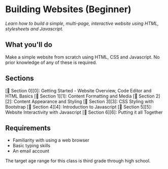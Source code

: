 # Building Websites (Beginner)

*Learn how to build a simple, multi-page, interactive website using HTML, stylesheets and Javascript.*

## What you'll do

Make a simple website from scratch using HTML, CSS and Javascript. No prior knowledge of any of these is required.

## Sections

[:rocket: Section 0][0]: Getting Started - Website Overview, Code Editor and HTML Basics
[:rocket: Section 1][1]: Content Formatting and Media
[:rocket: Section 2][2]: Content Appearance and Styling
[:rocket: Section 3][3]: CSS Styling with Bootstrap
[:rocket: Section 4][4]: Introduction to Javascript
[:rocket: Section 5][5]: Website Interactivity with Javascript
[:rocket: Section 6][6]: Putting it all Together

## Requirements

* Familiarity with using a web browser
* Basic typing skills
* An email account


The target age range for this class is third grade through high school.
